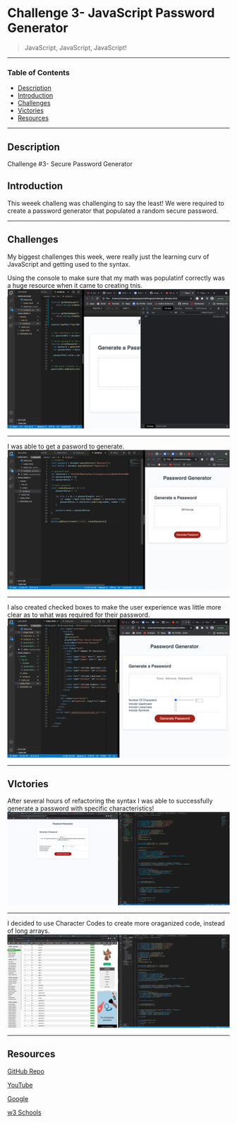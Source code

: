 # Challenge 3- JavaScript Password Generator 
> JavaScript, JavaScript, JavaScript!
---
### Table of Contents
- [Description](#description)
- [Introduction](#introduction)
- [Challenges](#challenges)
- [Victories](#victories)
- [Resources](#resources)

---

## Description

Challenge #3- Secure Password Generator  

## Introduction 
This weeek challeng was challenging to say the least! We were required to create a password generator that populated a random secure password. 


---

## Challenges
My biggest challenges this week, were really just the learning curv of JavaScript and getting used to the syntax. 

Using the console to make sure that my math was populatinf correctly was a huge resource when it came to creating tnis. 
<img src="./assets/images/javascript2.png"/>

---

I was able to get a pasword to generate. 
<img src="./assets/images/javascript1.png"/>

---
I also created checked boxes to make the user experience was little more clear as to what was required for their password. 
<img src="./assets/images/Javascript3.png"/>



---

## VIctories
After several hours of refactoring the syntax I was able to successfully generate a password with specific characteristics! 
<img src="./assets/images/javascript4.png"/>

---

I decided to use Character Codes to create more oraganized code, instead of long arrays. 
<img src="./assets/images/javascript5.png" />

---

## Resources 

<a href="https://github.com/torigonzales/challenge-3">GitHub Repo</a>

<a href="https://www.youtube.com/watch?v=eVGEea7adDM"> YouTube</a>

<a href="https://www.google.com/webhp?hl=en&sa=X&ved=0ahUKEwiLjJ7fosLvAhWXW80KHawRD_oQPAgI">Google</a>

<a href="https://www.w3schools.com/charsets/ref_html_ascii.asp">w3 Schools</a>
















